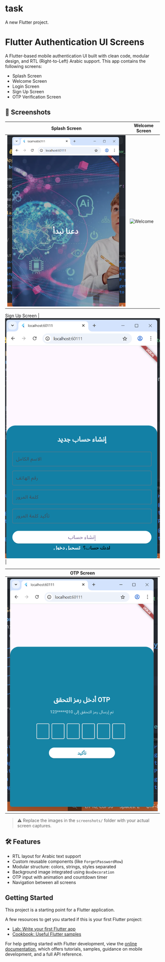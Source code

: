 # task

A new Flutter project.
# Flutter Authentication UI Screens

A Flutter-based mobile authentication UI built with clean code, modular design, and RTL (Right-to-Left) Arabic support. This app contains the following screens:

- Splash Screen
- Welcome Screen
- Login Screen
- Sign Up Screen
- OTP Verification Screen

## 📱 Screenshots

| Splash Screen | Welcome Screen |
|---------------|----------------|
| ![Splash](https://github.com/EmanMohamed7612/Flutter2/blob/main/lib/Screens/Screenshot%202025-07-21%20002835.png) | ![Welcome](screenshots/welcome.png) |

 Sign Up Screen |
![SignUp](https://github.com/EmanMohamed7612/Flutter2/blob/main/lib/Screens/Screenshot%202025-07-21%20002901.png) |

| OTP Screen |
|------------|
| ![OTP](https://github.com/EmanMohamed7612/Flutter2/blob/main/lib/Screens/Screenshot%202025-07-21%20002740.png) |

> ⚠️ Replace the images in the `screenshots/` folder with your actual screen captures.

## 🛠️ Features

- RTL layout for Arabic text support
- Custom reusable components (like `ForgetPasswordRow`)
- Modular structure: colors, strings, styles separated
- Background image integrated using `BoxDecoration`
- OTP input with animation and countdown timer
- Navigation between all screens
## Getting Started

This project is a starting point for a Flutter application.

A few resources to get you started if this is your first Flutter project:

- [Lab: Write your first Flutter app](https://docs.flutter.dev/get-started/codelab)
- [Cookbook: Useful Flutter samples](https://docs.flutter.dev/cookbook)

For help getting started with Flutter development, view the
[online documentation](https://docs.flutter.dev/), which offers tutorials,
samples, guidance on mobile development, and a full API reference.
